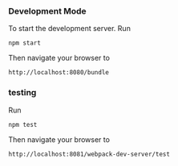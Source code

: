 ### Development Mode

To start the development server. Run

```
npm start
```

Then navigate your browser to

```
http://localhost:8080/bundle
```

### testing

Run

```
npm test
```

Then navigate your browser to

```
http://localhost:8081/webpack-dev-server/test
```
